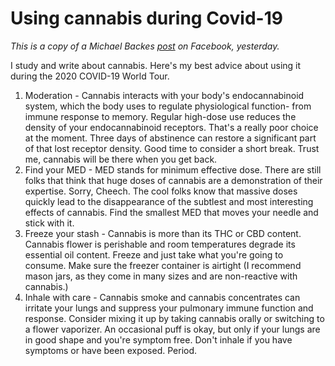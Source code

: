 # Using cannabis during Covid-19
<i>This is a copy of a Michael Backes <a href="https://www.facebook.com/michael.backes.180/posts/2442563802721764">post</a> on Facebook, yesterday.</i>

I study and write about cannabis. Here's my best advice about using it during the 2020 COVID-19 World Tour.  
1. Moderation - Cannabis interacts with your body's endocannabinoid system, which the body uses to regulate physiological function- from immune response to memory. Regular high-dose use reduces the density of your endocannabinoid receptors. That's a really poor choice at the moment. Three days of abstinence can restore a significant part of that lost receptor density. Good time to consider a short break. Trust me, cannabis will be there when you get back.
2. Find your MED - MED stands for minimum effective dose. There are still folks that think that huge doses of cannabis are a demonstration of their expertise. Sorry, Cheech. The cool folks know that massive doses quickly lead to the disappearance of the subtlest and most interesting effects of cannabis. Find the smallest MED that moves your needle and stick with it.
3. Freeze your stash - Cannabis is more than its THC or CBD content. Cannabis flower is perishable and room temperatures degrade its essential oil content. Freeze and just take what you're going to consume. Make sure the freezer container is airtight (I recommend mason jars, as they come in many sizes and are non-reactive with cannabis.)
4. Inhale with care - Cannabis smoke and cannabis concentrates can irritate your lungs and suppress your pulmonary immune function and response. Consider mixing it up by taking cannabis orally or switching to a flower vaporizer. An occasional puff is okay, but only if your lungs are in good shape and you're symptom free. Don't inhale if you have symptoms or have been exposed. Period.


